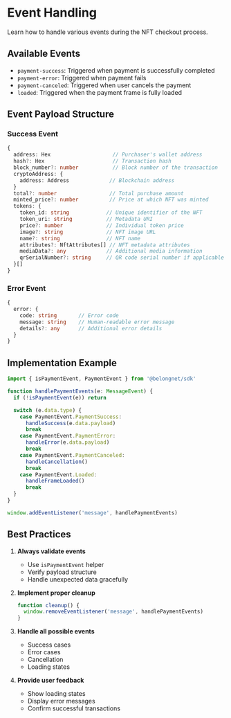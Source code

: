 # Event Handling

Learn how to handle various events during the NFT checkout process.

## Available Events

- `payment-success`: Triggered when payment is successfully completed
- `payment-error`: Triggered when payment fails
- `payment-canceled`: Triggered when user cancels the payment
- `loaded`: Triggered when the payment frame is fully loaded

## Event Payload Structure

### Success Event

```typescript
{
  address: Hex                    // Purchaser's wallet address
  hash?: Hex                      // Transaction hash
  block_number?: number           // Block number of the transaction
  cryptoAddress: {
    address: Address             // Blockchain address
  }
  total?: number                 // Total purchase amount
  minted_price?: number          // Price at which NFT was minted
  tokens: {
    token_id: string            // Unique identifier of the NFT
    token_uri: string           // Metadata URI
    price?: number              // Individual token price
    image?: string              // NFT image URL
    name?: string               // NFT name
    attributes?: NftAttributes[] // NFT metadata attributes
    mediaData?: any             // Additional media information
    qrSerialNumber?: string     // QR code serial number if applicable
  }[]
}
```

### Error Event

```typescript
{
  error: {
    code: string       // Error code
    message: string    // Human-readable error message
    details?: any      // Additional error details
  }
}
```

## Implementation Example

```typescript
import { isPaymentEvent, PaymentEvent } from '@belongnet/sdk'

function handlePaymentEvents(e: MessageEvent) {
  if (!isPaymentEvent(e)) return

  switch (e.data.type) {
    case PaymentEvent.PaymentSuccess:
      handleSuccess(e.data.payload)
      break
    case PaymentEvent.PaymentError:
      handleError(e.data.payload)
      break
    case PaymentEvent.PaymentCanceled:
      handleCancellation()
      break
    case PaymentEvent.Loaded:
      handleFrameLoaded()
      break
  }
}

window.addEventListener('message', handlePaymentEvents)
```

## Best Practices

1. **Always validate events**

   - Use `isPaymentEvent` helper
   - Verify payload structure
   - Handle unexpected data gracefully

2. **Implement proper cleanup**

   ```typescript
   function cleanup() {
     window.removeEventListener('message', handlePaymentEvents)
   }
   ```

3. **Handle all possible events**

   - Success cases
   - Error cases
   - Cancellation
   - Loading states

4. **Provide user feedback**
   - Show loading states
   - Display error messages
   - Confirm successful transactions
